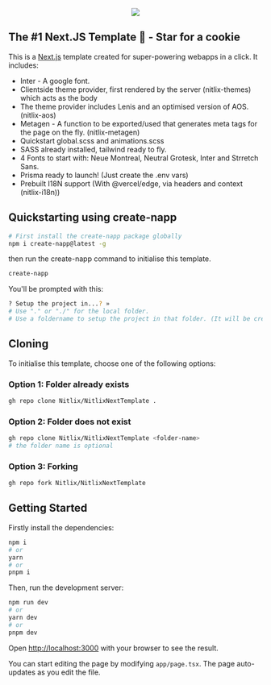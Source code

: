 <p align="center">
    <img src="https://static.nitlix.pro/github/nnt_new.png" align="center" />
</p>

## The #1 Next.JS Template 💖 - Star for a cookie

This is a [Next.js](https://nextjs.org/) template created for super-powering webapps in a click. It includes:
-   Inter - A google font.
-   Clientside theme provider, first rendered by the server (nitlix-themes) which acts as the body
-   The theme provider includes Lenis and an optimised version of AOS. (nitlix-aos)
-   Metagen - A function to be exported/used that generates meta tags for the page on the fly. (nitlix-metagen)
-   Quickstart global.scss and animations.scss
-   SASS already installed, tailwind ready to fly.
-   4 Fonts to start with: Neue Montreal, Neutral Grotesk, Inter and Strretch Sans.
-   Prisma ready to launch! (Just create the .env vars)
-   Prebuilt I18N support (With @vercel/edge, via headers and context (nitlix-i18n))



## Quickstarting using create-napp

```bash
# First install the create-napp package globally
npm i create-napp@latest -g
```

then run the create-napp command to initialise this template.

```bash
create-napp
```

You'll be prompted with this:

```bash
? Setup the project in...? »
# Use "." or "./" for the local folder.
# Use a foldername to setup the project in that folder. (It will be created if it doesn't exist
```

## Cloning

To initialise this template, choose one of the following options:

### Option 1: Folder already exists

```bash
gh repo clone Nitlix/NitlixNextTemplate .
```

### Option 2: Folder does not exist

```bash
gh repo clone Nitlix/NitlixNextTemplate <folder-name>
# the folder name is optional
```

### Option 3: Forking

```bash
gh repo fork Nitlix/NitlixNextTemplate
```

## Getting Started

Firstly install the dependencies:

```bash
npm i
# or
yarn
# or
pnpm i
```

Then, run the development server:

```bash
npm run dev
# or
yarn dev
# or
pnpm dev
```

Open [http://localhost:3000](http://localhost:3000) with your browser to see the result.

You can start editing the page by modifying `app/page.tsx`. The page auto-updates as you edit the file.
